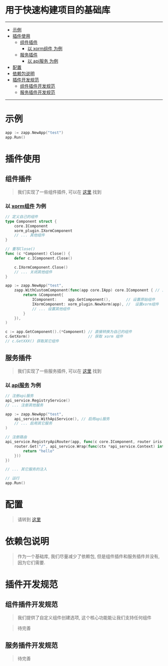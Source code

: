 
# 用于快速构建项目的基础库

---
<!-- TOC -->

- [示例](#%E7%A4%BA%E4%BE%8B)
- [插件使用](#%E6%8F%92%E4%BB%B6%E4%BD%BF%E7%94%A8)
    - [组件插件](#%E7%BB%84%E4%BB%B6%E6%8F%92%E4%BB%B6)
        - [以 xorm组件 为例](#%E4%BB%A5-xorm%E7%BB%84%E4%BB%B6-%E4%B8%BA%E4%BE%8B)
    - [服务插件](#%E6%9C%8D%E5%8A%A1%E6%8F%92%E4%BB%B6)
        - [以 api服务 为例](#%E4%BB%A5-api%E6%9C%8D%E5%8A%A1-%E4%B8%BA%E4%BE%8B)
- [配置](#%E9%85%8D%E7%BD%AE)
- [依赖包说明](#%E4%BE%9D%E8%B5%96%E5%8C%85%E8%AF%B4%E6%98%8E)
- [插件开发规范](#%E6%8F%92%E4%BB%B6%E5%BC%80%E5%8F%91%E8%A7%84%E8%8C%83)
    - [组件插件开发规范](#%E7%BB%84%E4%BB%B6%E6%8F%92%E4%BB%B6%E5%BC%80%E5%8F%91%E8%A7%84%E8%8C%83)
    - [服务插件开发规范](#%E6%9C%8D%E5%8A%A1%E6%8F%92%E4%BB%B6%E5%BC%80%E5%8F%91%E8%A7%84%E8%8C%83)

<!-- /TOC -->
---

# 示例

```go
app := zapp.NewApp("test")
app.Run()
```

# 插件使用

## 组件插件

> 我们实现了一些组件插件, 可以在 [这里](https://github.com/zly-app?tab=repositories&q=-plugin&type=&language=) 找到

### 以 [xorm组件](https://github.com/zly-app/xorm-plugin) 为例

```go
// 定义自己的组件
type Component struct {
	core.IComponent
	xorm_plugin.IXormComponent
	// ... 其他组件
}

// 重写Close()
func (c *Component) Close() {
	defer c.IComponent.Close()

	c.IXormComponent.Close()
	// ... 关闭其他组件
}

app := zapp.NewApp("test",
    zapp.WithCustomComponent(func(app core.IApp) core.IComponent { // 自定义返回自己的组件
        return &Component{
            IComponent:     app.GetComponent(),       // 设置原始组件
            IXormComponent: xorm_plugin.NewXorm(app), //  设置xorm组件
            // ... 设置其他组件
        }
    }),
)

c := app.GetComponent().(*Component) // 直接转换为自己的组件
c.GetXorm()                          // 获取 xorm 组件
// c.GetXXX() 获取其它组件
```

## 服务插件

> 我们实现了一些服务插件, 可以在 [这里](https://github.com/zly-app?tab=repositories&q=-service&type=&language=) 找到

### 以 [api服务](https://github.com/zly-app/api-service) 为例

```go
// 注册api服务
api_service.RegistryService()
// ... 注册其他服务

app := zapp.NewApp("test",
    api_service.WithApiService(), // 启用api服务
    // ... 启用其它服务
)

// 注册路由
api_service.RegistryApiRouter(app, func(c core.IComponent, router iris.Party) {
    router.Get("/", api_service.Wrap(func(ctx *api_service.Context) interface{} {
        return "hello"
    }))
})

// ... 其它服务的注入

// 运行
app.Run()
```

# 配置

> 请转到 [这里](./config)

# 依赖包说明

> 作为一个基础库, 我们尽量减少了依赖包, 但是组件插件和服务插件并没有, 因为它们需要.

# 插件开发规范

## 组件插件开发规范

> 我们提供了自定义组件创建选项, 这个核心功能能让我们支持任何组件

> 待完善

## 服务插件开发规范

> 待完善
